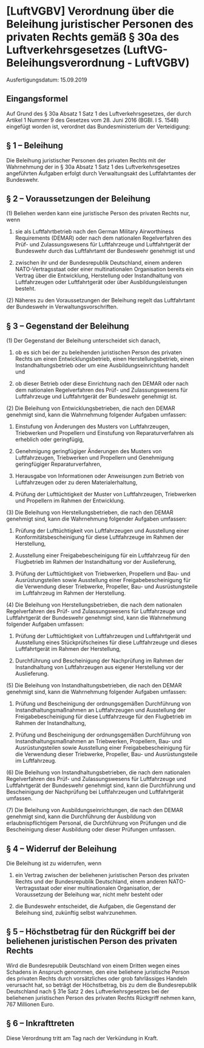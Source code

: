 # [LuftVGBV] Verordnung über die Beleihung juristischer Personen des privaten Rechts gemäß § 30a des Luftverkehrsgesetzes  (LuftVG-Beleihungsverordnung - LuftVGBV)

Ausfertigungsdatum: 15.09.2019

 

## Eingangsformel

Auf Grund des § 30a Absatz 1 Satz 1 des Luftverkehrsgesetzes, der durch Artikel 1 Nummer 9 des Gesetzes vom 28. Juni 2016 (BGBl. I S. 1548) eingefügt worden ist, verordnet das Bundesministerium der Verteidigung:


## § 1 – Beleihung

Die Beleihung juristischer Personen des privaten Rechts mit der Wahrnehmung der in § 30a Absatz 1 Satz 1 des Luftverkehrsgesetzes angeführten Aufgaben erfolgt durch Verwaltungsakt des Luftfahrtamtes der Bundeswehr.


## § 2 – Voraussetzungen der Beleihung

(1) Beliehen werden kann eine juristische Person des privaten Rechts nur, wenn

1. sie als Luftfahrtbetrieb nach den German Military Airworthiness Requirements (DEMAR) oder nach dem nationalen Regelverfahren des Prüf- und Zulassungswesens für Luftfahrzeuge und Luftfahrtgerät der Bundeswehr durch das Luftfahrtamt der Bundeswehr genehmigt ist und

2. zwischen ihr und der Bundesrepublik Deutschland, einem anderen NATO-Vertragsstaat oder einer multinationalen Organisation bereits ein Vertrag über die Entwicklung, Herstellung oder Instandhaltung von Luftfahrzeugen oder Luftfahrtgerät oder über Ausbildungsleistungen besteht.

(2) Näheres zu den Voraussetzungen der Beleihung regelt das Luftfahrtamt der Bundeswehr in Verwaltungsvorschriften.


## § 3 – Gegenstand der Beleihung

(1) Der Gegenstand der Beleihung unterscheidet sich danach,

1. ob es sich bei der zu beleihenden juristischen Person des privaten Rechts um einen Entwicklungsbetrieb, einen Herstellungsbetrieb, einen Instandhaltungsbetrieb oder um eine Ausbildungseinrichtung handelt und

2. ob dieser Betrieb oder diese Einrichtung nach den DEMAR oder nach dem nationalen Regelverfahren des Prüf- und Zulassungswesens für Luftfahrzeuge und Luftfahrtgerät der Bundeswehr genehmigt ist.

(2) Die Beleihung von Entwicklungsbetrieben, die nach den DEMAR genehmigt sind, kann die Wahrnehmung folgender Aufgaben umfassen:

1. Einstufung von Änderungen des Musters von Luftfahrzeugen, Triebwerken und Propellern und Einstufung von Reparaturverfahren als erheblich oder geringfügig,

2. Genehmigung geringfügiger Änderungen des Musters von Luftfahrzeugen, Triebwerken und Propellern und Genehmigung geringfügiger Reparaturverfahren,

3. Herausgabe von Informationen oder Anweisungen zum Betrieb von Luftfahrzeugen oder zu deren Materialerhaltung,

4. Prüfung der Lufttüchtigkeit der Muster von Luftfahrzeugen, Triebwerken und Propellern im Rahmen der Entwicklung.

(3) Die Beleihung von Herstellungsbetrieben, die nach den DEMAR genehmigt sind, kann die Wahrnehmung folgender Aufgaben umfassen:

1. Prüfung der Lufttüchtigkeit von Luftfahrzeugen und Ausstellung einer Konformitätsbescheinigung für diese Luftfahrzeuge im Rahmen der Herstellung,

2. Ausstellung einer Freigabebescheinigung für ein Luftfahrzeug für den Flugbetrieb im Rahmen der Instandhaltung vor der Auslieferung,

3. Prüfung der Lufttüchtigkeit von Triebwerken, Propellern und Bau- und Ausrüstungsteilen sowie Ausstellung einer Freigabebescheinigung für die Verwendung dieser Triebwerke, Propeller, Bau- und Ausrüstungsteile im Luftfahrzeug im Rahmen der Herstellung.

(4) Die Beleihung von Herstellungsbetrieben, die nach dem nationalen Regelverfahren des Prüf- und Zulassungswesens für Luftfahrzeuge und Luftfahrtgerät der Bundeswehr genehmigt sind, kann die Wahrnehmung folgender Aufgaben umfassen:

1. Prüfung der Lufttüchtigkeit von Luftfahrzeugen und Luftfahrtgerät und Ausstellung eines Stückprüfscheines für diese Luftfahrzeuge und dieses Luftfahrtgerät im Rahmen der Herstellung,

2. Durchführung und Bescheinigung der Nachprüfung im Rahmen der Instandhaltung von Luftfahrzeugen aus eigener Herstellung vor der Auslieferung.

(5) Die Beleihung von Instandhaltungsbetrieben, die nach den DEMAR genehmigt sind, kann die Wahrnehmung folgender Aufgaben umfassen:

1. Prüfung und Bescheinigung der ordnungsgemäßen Durchführung von Instandhaltungsmaßnahmen an Luftfahrzeugen und Ausstellung der Freigabebescheinigung für diese Luftfahrzeuge für den Flugbetrieb im Rahmen der Instandhaltung,

2. Prüfung und Bescheinigung der ordnungsgemäßen Durchführung von Instandhaltungsmaßnahmen an Triebwerken, Propellern, Bau- und Ausrüstungsteilen sowie Ausstellung einer Freigabebescheinigung für die Verwendung dieser Triebwerke, Propeller, Bau- und Ausrüstungsteile im Luftfahrzeug.

(6) Die Beleihung von Instandhaltungsbetrieben, die nach dem nationalen Regelverfahren des Prüf- und Zulassungswesens für Luftfahrzeuge und Luftfahrtgerät der Bundeswehr genehmigt sind, kann die Durchführung und Bescheinigung der Nachprüfung bei Luftfahrzeugen und Luftfahrtgerät umfassen.

(7) Die Beleihung von Ausbildungseinrichtungen, die nach den DEMAR genehmigt sind, kann die Durchführung der Ausbildung von erlaubnispflichtigem Personal, die Durchführung von Prüfungen und die Bescheinigung dieser Ausbildung oder dieser Prüfungen umfassen.


## § 4 – Widerruf der Beleihung

Die Beleihung ist zu widerrufen, wenn

1. ein Vertrag zwischen der beliehenen juristischen Person des privaten Rechts und der Bundesrepublik Deutschland, einem anderen NATO-Vertragsstaat oder einer multinationalen Organisation, der Voraussetzung der Beleihung war, nicht mehr besteht oder

2. die Bundeswehr entscheidet, die Aufgaben, die Gegenstand der Beleihung sind, zukünftig selbst wahrzunehmen.


## § 5 – Höchstbetrag für den Rückgriff bei der beliehenen juristischen Person des privaten Rechts

Wird die Bundesrepublik Deutschland von einem Dritten wegen eines Schadens in Anspruch genommen, den eine beliehene juristische Person des privaten Rechts durch vorsätzliches oder grob fahrlässiges Handeln verursacht hat, so beträgt der Höchstbetrag, bis zu dem die Bundesrepublik Deutschland nach § 31e Satz 2 des Luftverkehrsgesetzes bei der beliehenen juristischen Person des privaten Rechts Rückgriff nehmen kann, 767 Millionen Euro.


## § 6 – Inkrafttreten

Diese Verordnung tritt am Tag nach der Verkündung in Kraft.
